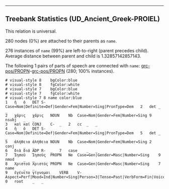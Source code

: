 

--------------------------------------------------------------------------------

## Treebank Statistics (UD_Ancient_Greek-PROIEL)

This relation is universal.

280 nodes (0%) are attached to their parents as `name`.

276 instances of `name` (99%) are left-to-right (parent precedes child).
Average distance between parent and child is 1.32857142857143.

The following 1 pairs of parts of speech are connected with `name`: [grc-pos/PROPN]()-[grc-pos/PROPN]() (280; 100% instances).


~~~ conllu
# visual-style 8	bgColor:blue
# visual-style 8	fgColor:white
# visual-style 7	bgColor:blue
# visual-style 7	fgColor:white
# visual-style 7 8 name	color:blue
1	ἡ	ὁ	DET	S-	Case=Nom|Definite=Def|Gender=Fem|Number=Sing|PronType=Dem	2	det	_	_
2	χάρις	χάρις	NOUN	Nb	Case=Nom|Gender=Fem|Number=Sing	9	nsubj	_	_
3	καὶ	καί	CONJ	C-	_	2	cc	_	_
4	ἡ	ὁ	DET	S-	Case=Nom|Definite=Def|Gender=Fem|Number=Sing|PronType=Dem	5	det	_	_
5	ἀλήθεια	ἀλήθεια	NOUN	Nb	Case=Nom|Gender=Fem|Number=Sing	2	conj	_	_
6	διὰ	διά	ADP	R-	_	7	case	_	_
7	Ἰησοῦ	Ἰησοῦς	PROPN	Ne	Case=Gen|Gender=Masc|Number=Sing	9	nmod	_	_
8	Χριστοῦ	Χριστός	PROPN	Ne	Case=Gen|Gender=Masc|Number=Sing	7	name	_	_
9	ἐγένετο	γίγνομαι	VERB	V-	Aspect=Perf|Mood=Ind|Number=Sing|Person=3|Tense=Past|VerbForm=Fin|Voice=Mid	0	root	_	_

~~~


